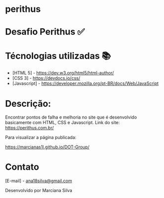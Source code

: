 # perithus

# Desafio Perithus :white_check_mark:

# Técnologias utilizadas :books:

* [HTML 5] - https://dev.w3.org/html5/html-author/
* [CSS 3] - https://devdocs.io/css/
* [Javascript] - https://developer.mozilla.org/pt-BR/docs/Web/JavaScript

# Descrição:

Encontrar pontos de falha e melhoria no site que é desenvolvido basicamente com HTML, CSS e Javascript.
Link do site: https://perithus.com.br/



Para visualizar a página publicada: 

https://marcianas1l.github.io/DOT-Group/

# Contato
[E-mail] - ana18silva@gmail.com

Desenvolvido por Marciana Silva
